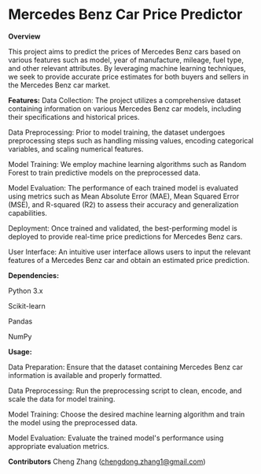 # Mercedes Benz Car Price Predictor

**Overview**

This project aims to predict the prices of Mercedes Benz cars based on various features such as model, year of manufacture, mileage, fuel type, and other relevant attributes. By leveraging machine learning techniques, we seek to provide accurate price estimates for both buyers and sellers in the Mercedes Benz car market.

**Features:**
Data Collection: The project utilizes a comprehensive dataset containing information on various Mercedes Benz car models, including their specifications and historical prices.

Data Preprocessing: Prior to model training, the dataset undergoes preprocessing steps such as handling missing values, encoding categorical variables, and scaling numerical features.

Model Training: We employ machine learning algorithms such as Random Forest to train predictive models on the preprocessed data.

Model Evaluation: The performance of each trained model is evaluated using metrics such as Mean Absolute Error (MAE), Mean Squared Error (MSE), and R-squared (R2) to assess their accuracy and generalization capabilities.

Deployment: Once trained and validated, the best-performing model is deployed to provide real-time price predictions for Mercedes Benz cars.

User Interface: An intuitive user interface allows users to input the relevant features of a Mercedes Benz car and obtain an estimated price prediction.

**Dependencies:**

Python 3.x

Scikit-learn

Pandas

NumPy

**Usage:**

Data Preparation: Ensure that the dataset containing Mercedes Benz car information is available and properly formatted.

Data Preprocessing: Run the preprocessing script to clean, encode, and scale the data for model training.

Model Training: Choose the desired machine learning algorithm and train the model using the preprocessed data.

Model Evaluation: Evaluate the trained model's performance using appropriate evaluation metrics.


**Contributors**
Cheng Zhang (chengdong.zhang1@gmail.com)







